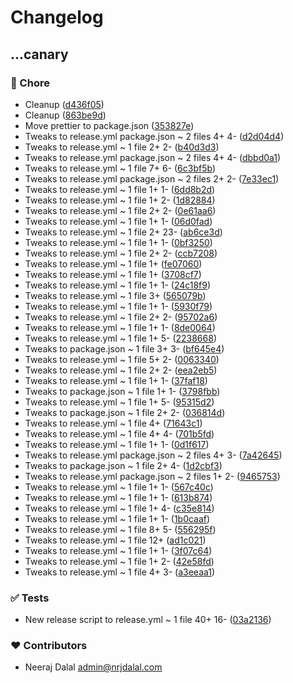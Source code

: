 # Changelog

## ...canary

### 🏡 Chore

- Cleanup ([d436f05](https://github.com/nrjdalal/starter/commit/d436f05))
- Cleanup ([863be9d](https://github.com/nrjdalal/starter/commit/863be9d))
- Move prettier to package.json ([353827e](https://github.com/nrjdalal/starter/commit/353827e))
- Tweaks to release.yml package.json ~ 2 files 4+ 4- ([d2d04d4](https://github.com/nrjdalal/starter/commit/d2d04d4))
- Tweaks to release.yml ~ 1 file 2+ 2- ([b40d3d3](https://github.com/nrjdalal/starter/commit/b40d3d3))
- Tweaks to release.yml package.json ~ 2 files 4+ 4- ([dbbd0a1](https://github.com/nrjdalal/starter/commit/dbbd0a1))
- Tweaks to release.yml ~ 1 file 7+ 6- ([6c3bf5b](https://github.com/nrjdalal/starter/commit/6c3bf5b))
- Tweaks to release.yml package.json ~ 2 files 2+ 2- ([7e33ec1](https://github.com/nrjdalal/starter/commit/7e33ec1))
- Tweaks to release.yml ~ 1 file 1+ 1- ([6dd8b2d](https://github.com/nrjdalal/starter/commit/6dd8b2d))
- Tweaks to release.yml ~ 1 file 1+ 2- ([1d82884](https://github.com/nrjdalal/starter/commit/1d82884))
- Tweaks to release.yml ~ 1 file 2+ 2- ([0e61aa6](https://github.com/nrjdalal/starter/commit/0e61aa6))
- Tweaks to release.yml ~ 1 file 1+ 1- ([06d0fad](https://github.com/nrjdalal/starter/commit/06d0fad))
- Tweaks to release.yml ~ 1 file 2+ 23- ([ab6ce3d](https://github.com/nrjdalal/starter/commit/ab6ce3d))
- Tweaks to release.yml ~ 1 file 1+ 1- ([0bf3250](https://github.com/nrjdalal/starter/commit/0bf3250))
- Tweaks to release.yml ~ 1 file 2+ 2- ([ccb7208](https://github.com/nrjdalal/starter/commit/ccb7208))
- Tweaks to release.yml ~ 1 file 1+ ([fe07060](https://github.com/nrjdalal/starter/commit/fe07060))
- Tweaks to release.yml ~ 1 file 1+ ([3708cf7](https://github.com/nrjdalal/starter/commit/3708cf7))
- Tweaks to release.yml ~ 1 file 1+ 1- ([24c18f9](https://github.com/nrjdalal/starter/commit/24c18f9))
- Tweaks to release.yml ~ 1 file 3+ ([565079b](https://github.com/nrjdalal/starter/commit/565079b))
- Tweaks to release.yml ~ 1 file 1+ 1- ([5930f79](https://github.com/nrjdalal/starter/commit/5930f79))
- Tweaks to release.yml ~ 1 file 2+ 2- ([95702a6](https://github.com/nrjdalal/starter/commit/95702a6))
- Tweaks to release.yml ~ 1 file 1+ 1- ([8de0064](https://github.com/nrjdalal/starter/commit/8de0064))
- Tweaks to release.yml ~ 1 file 1+ 5- ([2238668](https://github.com/nrjdalal/starter/commit/2238668))
- Tweaks to package.json ~ 1 file 3+ 3- ([bf645e4](https://github.com/nrjdalal/starter/commit/bf645e4))
- Tweaks to release.yml ~ 1 file 5+ 2- ([0063340](https://github.com/nrjdalal/starter/commit/0063340))
- Tweaks to release.yml ~ 1 file 2+ 2- ([eea2eb5](https://github.com/nrjdalal/starter/commit/eea2eb5))
- Tweaks to release.yml ~ 1 file 1+ 1- ([37faf18](https://github.com/nrjdalal/starter/commit/37faf18))
- Tweaks to package.json ~ 1 file 1+ 1- ([3798fbb](https://github.com/nrjdalal/starter/commit/3798fbb))
- Tweaks to release.yml ~ 1 file 1+ 5- ([95315d2](https://github.com/nrjdalal/starter/commit/95315d2))
- Tweaks to package.json ~ 1 file 2+ 2- ([036814d](https://github.com/nrjdalal/starter/commit/036814d))
- Tweaks to release.yml ~ 1 file 4+ ([71643c1](https://github.com/nrjdalal/starter/commit/71643c1))
- Tweaks to release.yml ~ 1 file 4+ 4- ([701b5fd](https://github.com/nrjdalal/starter/commit/701b5fd))
- Tweaks to release.yml ~ 1 file 1+ 1- ([0d1f617](https://github.com/nrjdalal/starter/commit/0d1f617))
- Tweaks to release.yml package.json ~ 2 files 4+ 3- ([7a42645](https://github.com/nrjdalal/starter/commit/7a42645))
- Tweaks to package.json ~ 1 file 2+ 4- ([1d2cbf3](https://github.com/nrjdalal/starter/commit/1d2cbf3))
- Tweaks to release.yml package.json ~ 2 files 1+ 2- ([9465753](https://github.com/nrjdalal/starter/commit/9465753))
- Tweaks to release.yml ~ 1 file 1+ 1- ([567c40c](https://github.com/nrjdalal/starter/commit/567c40c))
- Tweaks to release.yml ~ 1 file 1+ 1- ([613b874](https://github.com/nrjdalal/starter/commit/613b874))
- Tweaks to release.yml ~ 1 file 1+ 4- ([c35e814](https://github.com/nrjdalal/starter/commit/c35e814))
- Tweaks to release.yml ~ 1 file 1+ 1- ([1b0caaf](https://github.com/nrjdalal/starter/commit/1b0caaf))
- Tweaks to release.yml ~ 1 file 8+ 5- ([556295f](https://github.com/nrjdalal/starter/commit/556295f))
- Tweaks to release.yml ~ 1 file 12+ ([ad1c021](https://github.com/nrjdalal/starter/commit/ad1c021))
- Tweaks to release.yml ~ 1 file 1+ 1- ([3f07c64](https://github.com/nrjdalal/starter/commit/3f07c64))
- Tweaks to release.yml ~ 1 file 1+ 2- ([42e58fd](https://github.com/nrjdalal/starter/commit/42e58fd))
- Tweaks to release.yml ~ 1 file 4+ 3- ([a3eeaa1](https://github.com/nrjdalal/starter/commit/a3eeaa1))

### ✅ Tests

- New release script to release.yml ~ 1 file 40+ 16- ([03a2136](https://github.com/nrjdalal/starter/commit/03a2136))

### ❤️ Contributors

- Neeraj Dalal <admin@nrjdalal.com>
